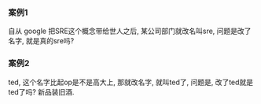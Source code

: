 ### 案例1
自从 google 把SRE这个概念带给世人之后, 某公司部门就改名叫sre, 问题是改了名字, 就是真的sre吗?

### 案例2

ted, 这个名字比起op是不是高大上, 那就改名字, 就叫ted了, 问题是, 改了ted就是ted了吗? 新品装旧酒.
